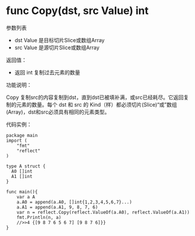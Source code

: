 # func Copy(dst, src Value) int
参数列表

- dst Value 是目标切片Slice或数组Array
- src Value 是源切片Slice或数组Array

返回值：

- 返回 int 复制过去元素的数量

功能说明：

Copy 复制src的内容复制到dst，直到dst已被填补满，或src已经耗尽。它返回复制的元素的数量。每个 dst 和 src 的 Kind（样）都必须切片(Slice)“或”数组(Array)，dst和src必须具有相同的元素类型。

代码实例：

    package main
    import (
        "fmt"
        "reflect"
    )
    
    type A struct {
      A0 []int
      A1 []int
    }
    
    func main(){
    	var a A
    	a.A0 = append(a.A0, []int{1,2,3,4,5,6,7}...)
    	a.A1 = append(a.A1, 9, 8, 7, 6)
    	var n = reflect.Copy(reflect.ValueOf(a.A0), reflect.ValueOf(a.A1))
    	fmt.Println(n, a)
    	//>>4 {[9 8 7 6 5 6 7] [9 8 7 6]}}
    }
